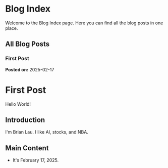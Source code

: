 # Blog Index

Welcome to the Blog Index page. Here you can find all the blog posts in one place.

## All Blog Posts

### First Post
**Posted on:** 2025-02-17



# First Post

Hello World!

## Introduction

I'm Brian Lau. I like AI, stocks, and NBA.

## Main Content

- It's February 17, 2025.


